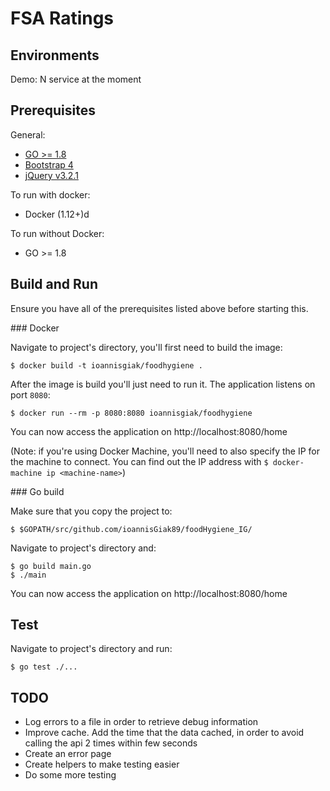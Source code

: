 # FSA Ratings

## Environments

Demo: N service at the moment

## Prerequisites

General:

* [GO >= 1.8](https://golang.org/doc/devel/release.html#go1.8)
* [Bootstrap 4](https://v4-alpha.getbootstrap.com/)
* [jQuery v3.2.1](https://jquery.com/)

To run with docker:

* Docker (1.12+)d

To run without Docker:

* GO >= 1.8

## Build and Run

Ensure you have all of the prerequisites listed above before starting this.

### Docker

Navigate to project's directory, you'll first need to build the image:

```
$ docker build -t ioannisgiak/foodhygiene .
```

After the image is build you'll just need to run it. The application listens on port `8080`:

```
$ docker run --rm -p 8080:8080 ioannisgiak/foodhygiene
```

You can now access the application on http://localhost:8080/home

(Note: if you're using Docker Machine, you'll need to also specify the IP for the machine to connect.
 You can find out the IP address with `$ docker-machine ip <machine-name>`)

### Go build

Make sure that you copy the project to:

```
$ $GOPATH/src/github.com/ioannisGiak89/foodHygiene_IG/
```

Navigate to project's directory and:

```
$ go build main.go
$ ./main
```

You can now access the application on http://localhost:8080/home

## Test

Navigate to project's directory and run:

```
$ go test ./...
```

## TODO

* Log errors to a file in order to retrieve debug information
* Improve cache. Add the time that the data cached, in order to avoid calling the api 2 times within few seconds
* Create an error page 
* Create helpers to make testing easier 
* Do some more testing

